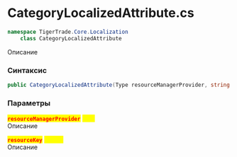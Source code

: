 
# CategoryLocalizedAttribute.cs
```csharp
namespace TigerTrade.Core.Localization  
    class CategoryLocalizedAttribute
```

Описание

### Синтаксис
```csharp
public CategoryLocalizedAttribute(Type resourceManagerProvider, string resourceKey)
```

### Параметры
<mark style="color:red;">**`resourceManagerProvider`**</mark> <mark style="color:yellow;">`Type`</mark>  
 Описание  
  
<mark style="color:red;">**`resourceKey`**</mark> <mark style="color:yellow;">`string`</mark>  
 Описание  
  

                    
                    